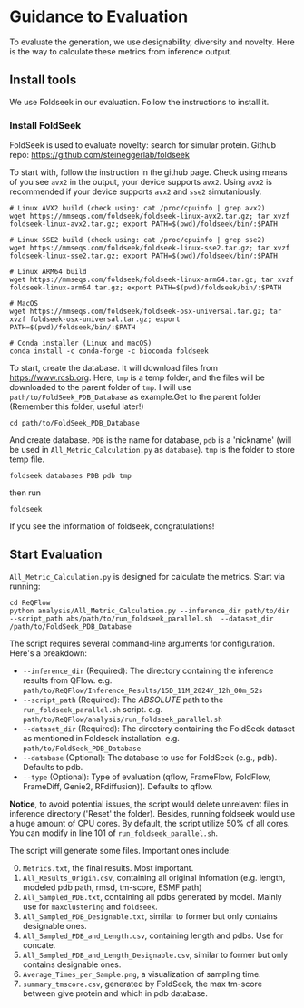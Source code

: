 # Guidance to Evaluation
To evaluate the generation, we use designability, diversity and novelty. Here is the way to calculate these metrics from inference output.

## Install tools
We use Foldseek in our evaluation. Follow the instructions to install it.

### Install FoldSeek

FoldSeek is used to evaluate novelty: search for simular protein. Github repo: https://github.com/steineggerlab/foldseek

To start with, follow the instruction in the github page. Check using means of you see `avx2` in the output, your device supports `avx2`. Using `avx2` is recommended if your device supports `avx2` and `sse2` simutaniously.

```
# Linux AVX2 build (check using: cat /proc/cpuinfo | grep avx2)
wget https://mmseqs.com/foldseek/foldseek-linux-avx2.tar.gz; tar xvzf foldseek-linux-avx2.tar.gz; export PATH=$(pwd)/foldseek/bin/:$PATH

# Linux SSE2 build (check using: cat /proc/cpuinfo | grep sse2)
wget https://mmseqs.com/foldseek/foldseek-linux-sse2.tar.gz; tar xvzf foldseek-linux-sse2.tar.gz; export PATH=$(pwd)/foldseek/bin/:$PATH

# Linux ARM64 build
wget https://mmseqs.com/foldseek/foldseek-linux-arm64.tar.gz; tar xvzf foldseek-linux-arm64.tar.gz; export PATH=$(pwd)/foldseek/bin/:$PATH

# MacOS
wget https://mmseqs.com/foldseek/foldseek-osx-universal.tar.gz; tar xvzf foldseek-osx-universal.tar.gz; export PATH=$(pwd)/foldseek/bin/:$PATH

# Conda installer (Linux and macOS)
conda install -c conda-forge -c bioconda foldseek
```

To start, create the database. It will download files from https://www.rcsb.org. Here, `tmp` is a temp folder, and the files will be downloaded to the parent folder of `tmp`. 
I will use `path/to/FoldSeek_PDB_Database` as example.Get to the parent folder (Remember this folder, useful later!)

```
cd path/to/FoldSeek_PDB_Database
```

And create database. `PDB` is the name for database, `pdb` is a 'nickname' (will be used in `All_Metric_Calculation.py` as `database`). `tmp` is the folder to store temp file.

```
foldseek databases PDB pdb tmp 
```
then run
```
foldseek
```
If you see the information of foldseek, congratulations!

## Start Evaluation

`All_Metric_Calculation.py` is designed for calculate the metrics. Start via running:

```
cd ReQFlow
python analysis/All_Metric_Calculation.py --inference_dir path/to/dir  --script_path abs/path/to/run_foldseek_parallel.sh  --dataset_dir /path/to/FoldSeek_PDB_Database
```
The script requires several command-line arguments for configuration.  Here's a breakdown:
+ `--inference_dir` (Required): The directory containing the inference results from QFlow. e.g. `path/to/ReQFlow/Inference_Results/15D_11M_2024Y_12h_00m_52s`
+ `--script_path` (Required): The *ABSOLUTE* path to the `run_foldseek_parallel.sh` script. e.g. `path/to/ReQFlow/analysis/run_foldseek_parallel.sh`
+ `--dataset_dir` (Required): The directory containing the FoldSeek dataset as mentioned in Foldesek installation. e.g. `path/to/FoldSeek_PDB_Database`
+ `--database` (Optional): The database to use for FoldSeek (e.g., pdb). Defaults to pdb. 
+ `--type` (Optional): Type of evaluation (qflow, FrameFlow, FoldFlow, FrameDiff, Genie2, RFdiffusion)). Defaults to qflow.

**Notice**, to avoid potential issues, the script would delete unrelavent files in inference directory ('Reset' the folder). 
Besides, running foldseek would use a huge amount of CPU cores. By default, the script utilize 50% of all cores. You can modify in line 101 of `run_foldseek_parallel.sh`.

The script will generate some files. Important ones include: 

0. `Metrics.txt`, the final results. Most important. 
1. `All_Results_Origin.csv`, containing all original infomation (e.g. length, modeled pdb path, rmsd, tm-score, ESMF path)
2. `All_Sampled_PDB.txt`, containing all pdbs generated by model. Mainly use for `maxclustering` and `foldseek`.
3. `All_Sampled_PDB_Designable.txt`, similar to former but only contains designable ones.
4. `All_Sampled_PDB_and_Length.csv`, containing length and pdbs. Use for concate.
5. `All_Sampled_PDB_and_Length_Designable.csv`, similar to former but only contains designable ones.
6. `Average_Times_per_Sample.png`, a visualization of sampling time.
7. `summary_tmscore.csv`, generated by FoldSeek, the max tm-score between give protein and which in pdb database.


